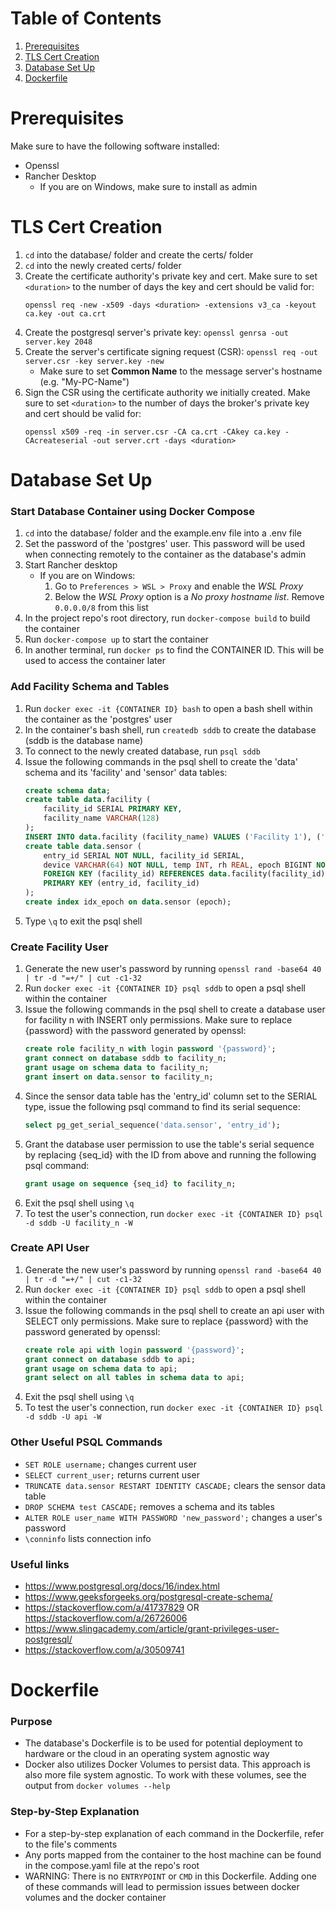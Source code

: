 # Table of Contents
1. [Prerequisites](#prerequisites)
2. [TLS Cert Creation](#tls-cert-creation)
3. [Database Set Up](#database-set-up)
4. [Dockerfile](#dockerfile)

# Prerequisites
Make sure to have the following software installed:
- Openssl
- Rancher Desktop
    - If you are on Windows, make sure to install as admin

# TLS Cert Creation
1. `cd` into the database/ folder and create the certs/ folder
2. `cd` into the newly created certs/ folder 
3. Create the certificate authority's private key and cert. Make sure to set `<duration>` to the number of days the key and cert should be valid for: 
    ```
    openssl req -new -x509 -days <duration> -extensions v3_ca -keyout ca.key -out ca.crt
    ```
5. Create the postgresql server's private key: `openssl genrsa -out server.key 2048`
6. Create the server's certificate signing request (CSR): `openssl req -out server.csr -key server.key -new` 
    - Make sure to set **Common Name** to the message server's hostname (e.g. "My-PC-Name")
7. Sign the CSR using the certificate authority we initially created. Make sure to set `<duration>` to the number of days the broker's private key and cert should be valid for: 
    ```
    openssl x509 -req -in server.csr -CA ca.crt -CAkey ca.key -CAcreateserial -out server.crt -days <duration>
    ```

# Database Set Up
### Start Database Container using Docker Compose
1. `cd` into the database/ folder and the example.env file into a .env file
2. Set the password of the 'postgres' user. This password will be used when connecting remotely to the container as the database's admin
3. Start Rancher desktop
    - If you are on Windows:
        1. Go to `Preferences > WSL > Proxy` and enable the *WSL Proxy*
        2. Below the *WSL Proxy* option is a *No proxy hostname list*. Remove `0.0.0.0/8` from this list
2. In the project repo's root directory, run `docker-compose build` to build the container
3. Run `docker-compose up` to start the container
4. In another terminal, run `docker ps` to find the CONTAINER ID. This will be used to access the container later

### Add Facility Schema and Tables
1. Run `docker exec -it {CONTAINER ID} bash` to open a bash shell within the container as the 'postgres' user
2. In the container's bash shell, run `createdb sddb` to create the database (sddb is the database name)
3. To connect to the newly created database, run `psql sddb` 
4. Issue the following commands in the psql shell to create the 'data' schema and its 'facility' and 'sensor' data tables:
    ```sql
    create schema data; 
    create table data.facility (
        facility_id SERIAL PRIMARY KEY,
        facility_name VARCHAR(128)
    );
    INSERT INTO data.facility (facility_name) VALUES ('Facility 1'), ('Facility 2');
    create table data.sensor (
        entry_id SERIAL NOT NULL, facility_id SERIAL,
        device VARCHAR(64) NOT NULL, temp INT, rh REAL, epoch BIGINT NOT NULL,
        FOREIGN KEY (facility_id) REFERENCES data.facility(facility_id),
        PRIMARY KEY (entry_id, facility_id)
    );
    create index idx_epoch on data.sensor (epoch); 
    ```
5. Type `\q` to exit the psql shell 

### Create Facility User
1. Generate the new user's password by running `openssl rand -base64 40 | tr -d "=+/" | cut -c1-32`
2. Run `docker exec -it {CONTAINER ID} psql sddb` to open a psql shell within the container
3. Issue the following commands in the psql shell to create a database user for facility n with INSERT only permissions. Make sure to replace {password} with the password generated by openssl:
    ```sql
    create role facility_n with login password '{password}';
    grant connect on database sddb to facility_n;
    grant usage on schema data to facility_n;
    grant insert on data.sensor to facility_n;
    ```
4. Since the sensor data table has the 'entry_id' column set to the SERIAL type, issue the following psql command to find its serial sequence:
    ```sql
    select pg_get_serial_sequence('data.sensor', 'entry_id');
    ```
5. Grant the database user permission to use the table's serial sequence by replacing {seq_id} with the ID from above and running the following psql command:
    ```sql
    grant usage on sequence {seq_id} to facility_n;
    ```
6. Exit the psql shell using `\q`
7. To test the user's connection, run `docker exec -it {CONTAINER ID} psql -d sddb -U facility_n -W`

### Create API User
1. Generate the new user's password by running `openssl rand -base64 40 | tr -d "=+/" | cut -c1-32`
2. Run `docker exec -it {CONTAINER ID} psql sddb` to open a psql shell within the container
3. Issue the following commands in the psql shell to create an api user with SELECT only permissions. Make sure to replace {password} with the password generated by openssl:
    ```sql
    create role api with login password '{password}';
    grant connect on database sddb to api;
    grant usage on schema data to api;
    grant select on all tables in schema data to api;
    ```
5. Exit the psql shell using `\q`
6. To test the user's connection, run `docker exec -it {CONTAINER ID} psql -d sddb -U api -W`

### Other Useful PSQL Commands
- `SET ROLE username;` changes current user
- `SELECT current_user;` returns current user
- `TRUNCATE data.sensor RESTART IDENTITY CASCADE;` clears the sensor data table 
- `DROP SCHEMA test CASCADE;` removes a schema and its tables
- `ALTER ROLE user_name WITH PASSWORD 'new_password';` changes a user's password
- `\conninfo` lists connection info

### Useful links
- https://www.postgresql.org/docs/16/index.html
- https://www.geeksforgeeks.org/postgresql-create-schema/
- https://stackoverflow.com/a/41737829 OR https://stackoverflow.com/a/26726006
- https://www.slingacademy.com/article/grant-privileges-user-postgresql/
- https://stackoverflow.com/a/30509741

# Dockerfile
### Purpose
- The database's Dockerfile is to be used for potential deployment to hardware or the cloud in an operating system agnostic way
- Docker also utilizes Docker Volumes to persist data. This approach is also more file system agnostic. To work with these volumes, see the output from `docker volumes --help`

### Step-by-Step Explanation
- For a step-by-step explanation of each command in the Dockerfile, refer to the file's comments
- Any ports mapped from the container to the host machine can be found in the compose.yaml file at the repo's root 
- WARNING: There is no `ENTRYPOINT` or `CMD` in this Dockerfile. Adding one of these commands will lead to permission issues between docker volumes and the docker container